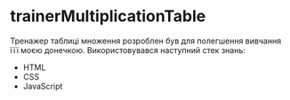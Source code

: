 # trainerMultiplicationTable
Тренажер таблиці множення розроблен був для полегшення вивчання їїї моєю донечкою.
Використовувався наступний стек знань:
- HTML
- CSS
- JavaScript